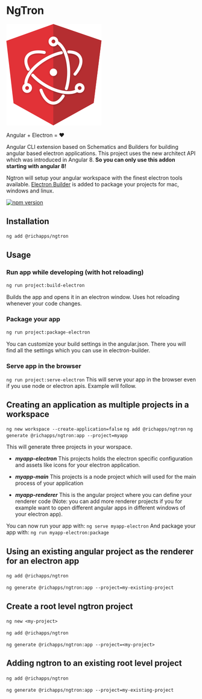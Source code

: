 # NgTron

![Alt text](ngtron.png?raw=true "NGTron Logo")

Angular + Electron = :heart:

Angular CLI extension based on Schematics and Builders for building angular based electron applications.
This project uses the new architect API which was introduced in Angular 8.
**So you can only use this addon starting with angular 8!**

Ngtron will setup your angular workspace with the finest electron tools available. [Electron Builder](https://github.com/electron-userland/electron-builder) is added to package your projects for mac, windows and linux.

[![npm version](https://badge.fury.io/js/%40richapps%2Fngtron.svg)](https://www.npmjs.com/@richapps/ngtron)

## Installation

```bash
ng add @richapps/ngtron
```

## Usage

### Run app while developing (with hot reloading)

```bash
ng run project:build-electron
```

Builds the app and opens it in an electron window. Uses hot reloading whenever your code changes.

### Package your app

```bash
ng run project:package-electron
```

You can customize your build settings in the angular.json.
There you will find all the settings which you can use in electron-builder.

### Serve app in the browser

`ng run project:serve-electron`
This will serve your app in the browser even if you use node or electron apis.
Example will follow.

## Creating an application as multiple projects in a workspace

`ng new workspace --create-application=false`
`ng add @richapps/ngtron`
`ng generate @richapps/ngtron:app --project=myapp`

This will generate three projects in your worspace.

- **_myapp-electron_**
  This projects holds the electron specific configuration and assets like icons for your electron application.

- **_myapp-main_**
  This projects is a node project which will used for the main process of your application
- **_myapp-renderer_**
  This is the angular project where you can define your renderer code (Note: you can add more renderer projects if you for example want to open different angular apps in different windows of your electron app).

You can now run your app with:
`ng serve myapp-electron`
And package your app with:
`ng run myapp-electron:package`

## Using an existing angular project as the renderer for an electron app

`ng add @richapps/ngtron`

`ng generate @richapps/ngtron:app --project=my-existing-project`

## Create a root level ngtron project

`ng new <my-project>`

`ng add @richapps/ngtron`

`ng generate @richapps/ngtron:app --project=<my-project>`

## Adding ngtron to an existing root level project

`ng add @richapps/ngtron`

`ng generate @richapps/ngtron:app --project=my-existing-project`
